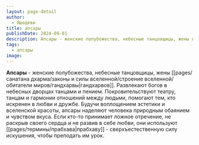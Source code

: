 ```yaml
---
layout: page-detail
author:
  - Яшодеви
title: апсары
publishDate: 2024-09-01
description: Апсары - женские полубожества, небесные танцовщицы, жены гандхарвов. Развлекают богов в небесных дворцах танцами и пением. Покровительствуют театру, танцам и гармонии отношений между людьми, помогают тем, кто искренен в любви и дружбе.
tags:
  - апсары
image:
---
```

**Апсары** - женские полубожества, небесные танцовщицы, жены [[pages/санатана дхарма/законы и силы вселенной/строение вселенной/обитатели миров/гандхарвы|гандхарвов]]. Развлекают богов в небесных дворцах танцами и пением. Покровительствуют театру, танцам и гармонии отношений между людьми, помогают тем, кто искренен в любви и дружбе. Будучи воплощением эстетики и вселенской красоты, апсары наделяют человека природным обаянием и чувством вкуса. Если кто-то принимает ложное отречение, не раскрыв своего сердца и не развив в себе любви, они используют [[pages/термины/прабхава|прабхаву]] - сверхъестественную силу искушения, чтобы преподать им урок.

